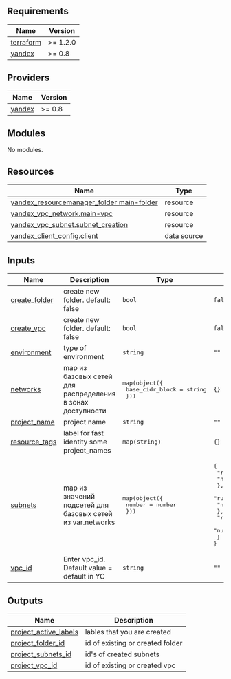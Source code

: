 <!-- BEGIN_TF_DOCS -->
## Requirements

| Name | Version |
|------|---------|
| <a name="requirement_terraform"></a> [terraform](#requirement\_terraform) | >= 1.2.0 |
| <a name="requirement_yandex"></a> [yandex](#requirement\_yandex) | >= 0.8 |

## Providers

| Name | Version |
|------|---------|
| <a name="provider_yandex"></a> [yandex](#provider\_yandex) | >= 0.8 |

## Modules

No modules.

## Resources

| Name | Type |
|------|------|
| [yandex_resourcemanager_folder.main-folder](https://registry.terraform.io/providers/yandex-cloud/yandex/latest/docs/resources/resourcemanager_folder) | resource |
| [yandex_vpc_network.main-vpc](https://registry.terraform.io/providers/yandex-cloud/yandex/latest/docs/resources/vpc_network) | resource |
| [yandex_vpc_subnet.subnet_creation](https://registry.terraform.io/providers/yandex-cloud/yandex/latest/docs/resources/vpc_subnet) | resource |
| [yandex_client_config.client](https://registry.terraform.io/providers/yandex-cloud/yandex/latest/docs/data-sources/client_config) | data source |

## Inputs

| Name | Description | Type | Default | Required |
|------|-------------|------|---------|:--------:|
| <a name="input_create_folder"></a> [create\_folder](#input\_create\_folder) | create new folder. default: false | `bool` | `false` | no |
| <a name="input_create_vpc"></a> [create\_vpc](#input\_create\_vpc) | create new folder. default: false | `bool` | `false` | no |
| <a name="input_environment"></a> [environment](#input\_environment) | type of environment | `string` | `""` | no |
| <a name="input_networks"></a> [networks](#input\_networks) | map из базовых сетей для распределения в зонах доступности | <pre>map(object({<br>    base_cidr_block = string<br>  }))</pre> | `{}` | no |
| <a name="input_project_name"></a> [project\_name](#input\_project\_name) | project name | `string` | `""` | no |
| <a name="input_resource_tags"></a> [resource\_tags](#input\_resource\_tags) | label for fast identity some project\_names | `map(string)` | `{}` | no |
| <a name="input_subnets"></a> [subnets](#input\_subnets) | map из значений подсетей для базовых сетей из var.networks | <pre>map(object({<br>    number = number<br>  }))</pre> | <pre>{<br>  "ru-central1-a": {<br>    "number": 1<br>  },<br>  "ru-central1-b": {<br>    "number": 2<br>  },<br>  "ru-central1-c": {<br>    "number": 3<br>  }<br>}</pre> | no |
| <a name="input_vpc_id"></a> [vpc\_id](#input\_vpc\_id) | Enter vpc\_id. Default value = default in YC | `string` | `""` | no |

## Outputs

| Name | Description |
|------|-------------|
| <a name="output_project_active_labels"></a> [project\_active\_labels](#output\_project\_active\_labels) | lables that you are created |
| <a name="output_project_folder_id"></a> [project\_folder\_id](#output\_project\_folder\_id) | id of existing or created folder |
| <a name="output_project_subnets_id"></a> [project\_subnets\_id](#output\_project\_subnets\_id) | id's of created subnets |
| <a name="output_project_vpc_id"></a> [project\_vpc\_id](#output\_project\_vpc\_id) | id of existing or created vpc |
<!-- END_TF_DOCS -->